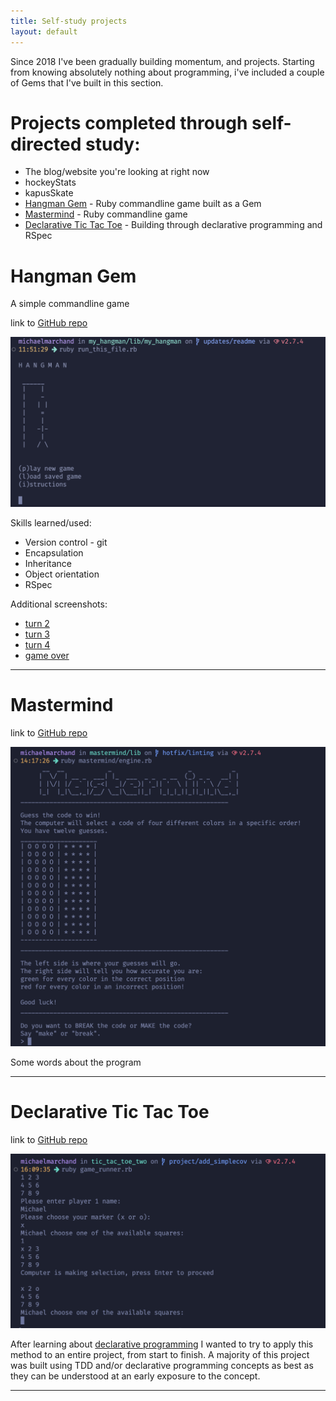 ```yaml
---
title: Self-study projects
layout: default
---
```


Since 2018 I've been gradually building momentum, and projects. Starting from knowing absolutely nothing about programming, i've included a couple of Gems that I've built in this section.

# Projects completed through self-directed study:
- The blog/website you're looking at right now
- hockeyStats
- kapusSkate
- [Hangman Gem](#hangman-gem) - Ruby commandline game built as a Gem
- [Mastermind](#mastermind) - Ruby commandline game
- [Declarative Tic Tac Toe](#declarative-tic-tac-toe) - Building through declarative programming and RSpec

# Hangman Gem
A simple commandline game

link to [GitHub repo](https://github.com/MarchandMD/my_hangman)

![turn1](/assets/images/portfolio_screenshots/my_hangman/hangman_welcome_screen.png)

Skills learned/used:
- Version control - git
- Encapsulation
- Inheritance
- Object orientation
- RSpec

Additional screenshots:
- [turn 2](/assets/images/portfolio_screenshots/my_hangman/my_hangman_turn_2.png)
- [turn 3](/assets/images/portfolio_screenshots/my_hangman/my_hangman_turn_3.png)
- [turn 4](/assets/images/portfolio_screenshots/my_hangman/my_hangman_turn_4.png)
- [game over](/assets/images/portfolio_screenshots/my_hangman/my_hangman_game_over.png)

----

# Mastermind

 link to [GitHub repo](https://github.com/MarchandMD/mastermind)

![turn 1](/assets/images/portfolio_screenshots/mastermind/mastermind_welcome_screen.png)

Some words about the program

---
# Declarative Tic Tac Toe

link to [GitHub repo](https://github.com/MarchandMD/declarative_tic_tac_toe)

![turn1](/assets/images/portfolio_screenshots/declarative_tic_tac_toe/declarative_tic_tac_toe.png)

After learning about [declarative programming](https://vimeo.com/131588133) I wanted to try to apply this method to an entire project, from start to finish. A majority of this project was built using TDD and/or declarative programming concepts as best as they can be understood at an early exposure to the concept.

---
